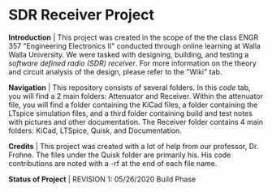 # SDR Receiver Project

**Introduction** | This project was created in the scope of the the class ENGR 357 "Engineering Electronics II" conducted through online learning at Walla Walla University. We were tasked with designing, building, and testing a *software defined radio (SDR) receiver*. For more information on the theory and circuit analysis of the design, please refer to the "Wiki" tab.

**Navigation** | This repository consists of several folders. In this *code* tab, you will find a 2 main folders: Attenuator and Receiver. Within the attenuator file, you will find a folder containing the KiCad files, a folder containing the LTspice simulation files, and a                third folder containing build and test notes with pictures and other documentation. The Receiver folder contains 4 main folders: KiCad, LTSpice, Quisk, and Documentation. 

**Credits** | This project was created with a lot of help from our professor, Dr. Frohne. The files under the Quisk folder are primarily his. His code contributions are noted with a -rf at the end of each file name. 

**Status of Project** | 
REVISION 1: 05/26/2020  Build Phase
